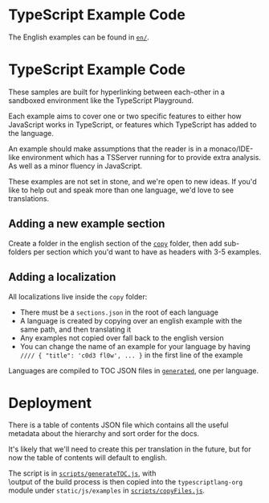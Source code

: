 # TypeScript Example Code

The English examples can be found in [`en/`](en/).

# TypeScript Example Code

These samples are built for hyperlinking between each-other
in a sandboxed environment like the TypeScript Playground.

Each example aims to cover one or two specific features to
either how JavaScript works in TypeScript, or features which
TypeScript has added to the language.

An example should make assumptions that the reader is in a
monaco/IDE-like environment which has a TSServer running for
to provide extra analysis. As well as a minor fluency in
JavaScript.

These examples are not set in stone, and we're open to new
ideas. If you'd like to help out and speak more than one
language, we'd love to see translations.

## Adding a new example section

Create a folder in the english section of the [`copy`](./copy) folder,
then add sub-folders per section which you'd want to have as headers
with 3-5 examples.

## Adding a localization

All localizations live inside the `copy` folder:

- There must be a `sections.json` in the root of each language
- A language is created by copying over an english example with the same path, and then translating it
- Any examples not copied over fall back to the english version
- You can change the name of an example for your language by having `//// { "title": 'c0d3 fl0w', ... }` in the first line of the example

Languages are compiled to TOC JSON files in [`generated`](./generated), one per language.

# Deployment

There is a table of contents JSON file which contains
all the useful metadata about the hierarchy and sort
order for the docs.

It's likely that we'll need to create this per translation
in the future, but for now the table of contents will
default to english.

The script is in [`scripts/generateTOC.js`](scripts/generateTOC.js), with  
\output of the build process is then copied into the `typescriptlang-org`
module under `static/js/examples` in [`scripts/copyFiles.js`](scripts/copyFiles.js).

